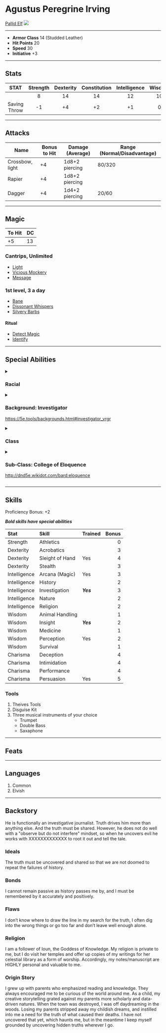 # Agustus Peregrine Irving 
[Pallid Elf](https://5e.tools/races.html#elf%20(pallid)_egw)
![](Agustus.png)
___
- **Armor Class** 14 (Studded Leather)
- **Hit Points** 20
- **Speed** 30
- **Initiative** +3
___
## Stats
|STAT|Strength|Dexterity|Constitution|Intelligence|Wisdom|Charisma|
|:---:|:---:|:---:|:---:|:---:|:---:|:---:|
||8|14|14|12|10|17|
|Saving Throw|-1|+4|+2|+1|0|+5|
___
## Attacks
|Name|Bonus to Hit|Damage (Average)|Range (Normal/Disadvantage)|
|--|--|--|--|
|Crossbow, light|+4|1d8+2 piercing|80/320|
|Rapier|+4|1d8+2 piercing||
|Dagger|+4|1d4+2 piercing|20/60|
___
## Magic
|To Hit|DC|
|--|--|
|+5|13|

### Cantrips, Unlimited
- [Light](https://5e.tools/spells.html#light_phb)
- [Vicious Mockery](https://5e.tools/spells.html#vicious%20mockery_phb)
- [Message](https://5e.tools/spells.html#message_phb)

### 1st level, 3 a day
- [Bane](https://5e.tools/spells.html#bane_phb)
- [Dissonant Whispers](https://5e.tools/spells.html#dissonant%20whispers_phb)
- [Silvery Barbs](https://5e.tools/spells.html#silvery%20barbs_scc)
#### Ritual
- [Detect Magic](https://5e.tools/spells.html#detect%20magic_phb)
- [Identify](https://5e.tools/spells.html#identify_phb)
___
## Special Abilities

<details>
<summary>

### Racial

</summary>

#### Darkvision (60 feet)
#### Fey Ancestry
You have advantage on saving throws against being charmed, and magic can't put you to sleep.

#### Trance
Elves don't need to sleep. Instead, they meditate deeply, remaining semiconscious, for 4 hours a day. 

#### Incisive Sense
You have advantage on Intelligence (Investigation) and Wisdom (Insight) checks.

#### Blessing of the Moon Weaver
You know the light cantrip. When you reach 3rd level, you can cast the sleep spell once with this trait and regain the ability to do so when you finish a long rest. When you reach 5th level, you can cast the invisibility spell (targeting yourself only) once with this trait and regain the ability to do so when you finish a long rest. Casting these spells with this trait doesn't require material components. Wisdom is your spellcasting ability for these spells.

</details>
<details>
<summary>

### Background: Investigator
https://5e.tools/backgrounds.html#investigator_vrgr

</summary>

#### Official Inquiry
You're experienced at gaining access to people and places to get the information you need. Through a combination of fast-talking, determination, and official-looking documentation, you can gain access to a place or an individual related to a crime you're investigating. Those who aren't involved in your investigation avoid impeding you or pass along your requests. Additionally, local law enforcement has firm opinions about you, viewing you as either a nuisance or one of their own.

</details>
<details>
<summary>

### Class

</summary>

#### Bardic Inspiration (d6)
The die becomes a d8 at 5th level, a d10 at 10th level, and a d12 at 15th level.

#### Song of Rest
Beginning at 2nd level, you can use soothing music or oration to help revitalize your wounded allies during a short rest. If you or any friendly creatures who can hear your performance regain hit points at the end of the short rest by spending one or more Hit Dice, each of those creatures regains an extra 1d6 hit points.

The extra Hit Points increase when you reach certain levels in this class: to 1d8 at 9th level, to 1d10 at 13th level, and to 1d12 at 17th level.

#### Magical Inspiration (Optional)
At 2nd level, if a creature has a Bardic Inspiration die from you and casts a spell that restores hit points or deals damage, the creature can roll that die and choose a target affected by the spell. Add the number rolled as a bonus to the hit points regained or the damage dealt. The Bardic Inspiration die is then lost.

#### Jack of All Trades
Starting at 2nd level, you can add half your proficiency bonus, rounded down, to any ability check you make that doesn't already include your proficiency bonus.

</details>
<details>
<summary>

### Sub-Class: College of Eloquence
http://dnd5e.wikidot.com/bard:eloquence

</summary>
</details>

___
## Skills
Proficiency Bonus: +2

***Bold skills have special abilities***

|Stat|Skill|Trained|Bonus|
|:--|:--|--|--:|
|Strength|Athletics||0|
|Dexterity|Acrobatics||3|
|Dexterity|Sleight of Hand|Yes|4|
|Dexterity|Stealth||3|
|Intelligence|Arcana (Magic)|Yes|3|
|Intelligence|History||2|
|Intelligence|Investigation|***Yes***|3|
|Intelligence|Nature||2|
|Intelligence|Religion||2|
|Wisdom|Animal Handling||1|
|Wisdom|Insight|***Yes***|2|
|Wisdom|Medicine||1|
|Wisdom|Perception|Yes|2|
|Wisdom|Survival||1|
|Charisma|Deception||4|
|Charisma|Intimidation||4|
|Charisma|Performance||4|
|Charisma|Persuasion|Yes|5|

### Tools
1) Theives Tools
1) Disguise Kit
1) Three musical instruments of your choice
    - Trumpet 
    - Double Bass
    - Saxaphone
___
## Feats
___
## Languages
1) Common
1) Elvish
___
## Backstory
He is functionally an investigative journalist.
Truth drives him more than anything else. And the truth must be shared. 
However, he does not do well with a "observe but do not interfere" mindset, so when he uncovers evil he works with XXXXXXXXXXXXX to root it out and tell the tale. 

### Ideals
The truth must be uncovered and shared so that we are not doomed to repeat the failures of history. 

### Bonds
I cannot remain passive as history passes me by, and I must be remembered by it accurately and positively. 

### Flaws
I don’t know where to draw the line in my search for the truth, I often dig into the wrong things or go too far and don’t leave well enough alone. 

### Religion
I am a follower of Ioun, the Goddess of Knowledge. My religion is private to me, but I do visit her temples and offer up copies of my writings for her celestial library as a form of worship. Accordingly, my notes/manuscript are HIGHLY personal and valuable to me. 

### Origin Story
I grew up with parents who emphasized reading and knowledge. They always encouraged me to be curious of the world around me. As a child, my creative storytelling grated against my parents more scholarly and data-driven natures. When the town was destroyed, I was off daydreaming in the woods. Losing my parents stripped away my childish dreams, and instilled into me a need for the truth of what caused their deaths. I have not uncovered that yet, which haunts me, but in the meantime I keep myself grounded by uncovering hidden truths wherever I go. 
